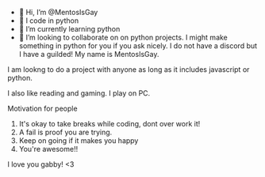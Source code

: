 - 👋 Hi, I’m @MentosIsGay
- 👀 I code in python
- 🌱 I’m currently learning python
- 💞️ I’m looking to collaborate on on python projects.
I might make something in python for you if you ask nicely. I do not have a discord but I have a guilded! My name is MentosIsGay.

I am lookng to do a project with anyone as long as it includes javascript or python. 



I also like reading and gaming. I play on PC.



Motivation for people
1. It's okay to take breaks while coding, dont over work it!
2. A fail is proof you are trying.
3. Keep on going if it makes you happy
4. You're awesome!!






I love you gabby! <3


